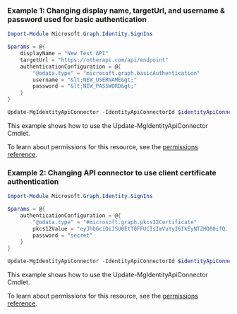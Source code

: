### Example 1: Changing display name, targetUrl, and username &amp; password used for basic authentication

```powershellImport-Module Microsoft.Graph.Identity.SignIns

$params = @{
	displayName = "New Test API"
	targetUrl = "https://otherapi.com/api/endpoint"
	authenticationConfiguration = @{
		"@odata.type" = "microsoft.graph.basicAuthentication"
		username = "&lt;NEW_USERNAME&gt;"
		password = "&lt;NEW_PASSWORD&gt;"
	}
}

Update-MgIdentityApiConnector -IdentityApiConnectorId $identityApiConnectorId -BodyParameter $params
```
This example shows how to use the Update-MgIdentityApiConnector Cmdlet.
To learn about permissions for this resource, see the [permissions reference](/graph/permissions-reference).

### Example 2: Changing API connector to use client certificate authentication

```powershellImport-Module Microsoft.Graph.Identity.SignIns

$params = @{
	authenticationConfiguration = @{
		"@odata.type" = "#microsoft.graph.pkcs12Certificate"
		pkcs12Value = "eyJhbGciOiJSU0EtT0FFUCIsImVuYyI6IkEyNTZHQ00ifQ...kDJ04sJShkkgjL9Bm49plA"
		password = "secret"
	}
}

Update-MgIdentityApiConnector -IdentityApiConnectorId $identityApiConnectorId -BodyParameter $params
```
This example shows how to use the Update-MgIdentityApiConnector Cmdlet.
To learn about permissions for this resource, see the [permissions reference](/graph/permissions-reference).

